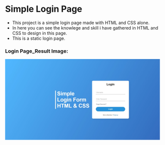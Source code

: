 # Simple Login Page
- This project is a simple login page made with HTML and CSS alone.
- In here you can see the knowlege and skill i have gathered in HTML and CSS to design in this page.
- This is a static login page.

### Login Page_Result Image:
![login_Page_Img](Readme_loginpage_img.jpg)